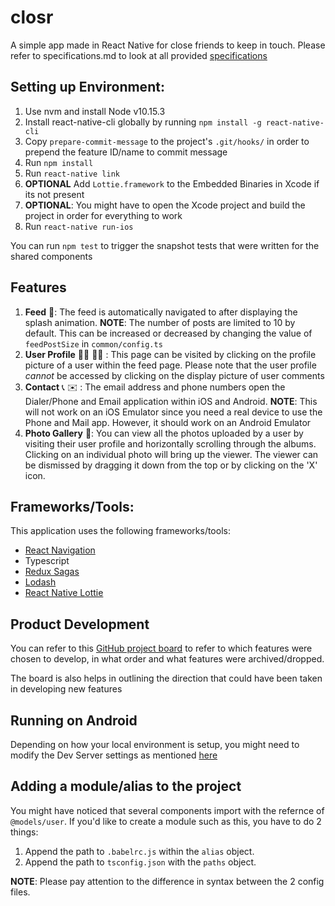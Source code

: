 # closr

A simple app made in React Native for close friends to keep in touch. Please refer to specifications.md to look at all provided [specifications](https://github.com/v2arunv/closr/blob/develop/specifications.md)

## Setting up Environment:

1) Use nvm and install Node v10.15.3
2) Install react-native-cli globally by running `npm install -g react-native-cli`
3) Copy `prepare-commit-message` to the project's `.git/hooks/` in order to prepend the feature ID/name to commit message
4) Run `npm install`
5) Run `react-native link`
6) **OPTIONAL** Add `Lottie.framework` to the Embedded Binaries in Xcode if its not present
7) **OPTIONAL**: You might have to open the Xcode project and build the project in order for everything to work
8) Run `react-native run-ios` 

You can run `npm test` to trigger the snapshot tests that were written for the shared components

## Features

1) **Feed** 📃: The feed is automatically navigated to after displaying the splash animation.    **NOTE**: The number of posts are limited to 10 by default. This can be increased or decreased by changing the value of `feedPostSize` in `common/config.ts`
2) **User Profile** 👦🏽 👧🏽 : This page can be visited by clicking on the profile picture of a user within the feed page. Please note that the user profile *cannot* be accessed by clicking on the display picture of user comments
3) **Contact** 📞 ✉️ : The email address and phone numbers open the Dialer/Phone and Email application within iOS and Android. **NOTE**: This will not work on an iOS Emulator since you need a real device to use the Phone and Mail app. However, it should work on an Android Emulator
4) **Photo Gallery** 🌅: You can view all the photos uploaded by a user by visiting their user profile and horizontally scrolling through the albums. Clicking on an individual photo will bring up the viewer. The viewer can be dismissed by dragging it down from the top or by clicking on the 'X' icon.

## Frameworks/Tools:

This application uses the following frameworks/tools: 
* [React Navigation](https://reactnavigation.org)
* Typescript
* [Redux Sagas](https://github.com/redux-saga/redux-saga)
* [Lodash](https://lodash.com/)
* [React Native Lottie](https://github.com/react-native-community/lottie-react-native)

## Product Development

You can refer to this [GitHub project board](https://github.com/v2arunv/closr/projects/2) to refer to which features were chosen to develop, in what order and what features were archived/dropped.

The board is also helps in outlining the direction that could have been taken in developing new features

## Running on Android

Depending on how your local environment is setup, you might need to modify the Dev Server settings as mentioned [here](https://stackoverflow.com/questions/42064283/react-nativecould-not-connect-to-development-server-on-android)


## Adding a module/alias to the project

You might have noticed that several components import with the refernce of `@models/user`. If you'd like to create a module such as this,
you have to do 2 things:

1. Append the path to `.babelrc.js` within the `alias` object.
2. Append the path to `tsconfig.json` with the `paths` object.

**NOTE**: Please pay attention to the difference in syntax between the 2 config files.